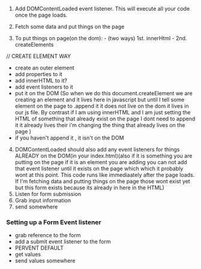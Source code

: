 1. Add DOMContentLoaded event listener. This will execute all your code once the page loads.

2. Fetch some data and put things on the page

3. To put things on page(on the dom): - (two ways) 1st. innerHtml - 2nd. createElements

// CREATE ELEMENT WAY
- create an outer element
- add properties to it
- add innerHTML to it?
- add event listeners to it
- put it on the DOM (So when we do this document.createElement we are creating an element and it lives here in javascript but until
I tell some element on the page to .append it it does not live on the dom it lives in our js file.
By contrast if I am using innerHTML and I am just setting the HTML of something that already exist on the page I dont need to append it it already lives their i'm changing the thing that already lives on the page )
- if you haven't append it , it isn't on the DOM

4. DOMContentLoaded should also add any event listeners for things ALREADY on the DOM(in your index.html)(also if it is something you are putting on the page if it is an element you are adding you can not add that event listener until it exists on the page which which it probably wont at this point. This code runs like immediaately after the page loads. If I'm fetching data and putting things on the page those wont exist yet but this form exists because its already in here in the HTML)
4. Listen for form submission
5. Grab input information
6. send somewhere



### Setting up a Form Event listener
- grab reference to the form
- add a submit event listener to the form
- PERVENT DEFAULT
- get values
- send values somewhere
